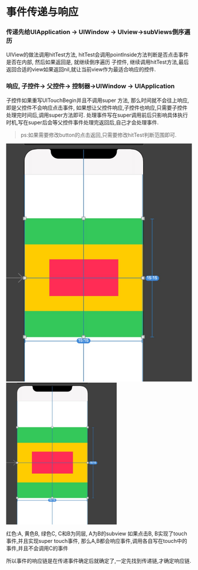 
# 事件传递与响应

### 传递先给UIApplication -> UIWindow -> UIview->subViews倒序遍历

UIView的做法调用hitTest方法, hitTest会调用pointInside方法判断是否点击事件是否在内部, 然后如果返回是, 就继续倒序遍历
子控件, 继续调用hitTest方法,最后返回合适的view如果返回nil,就让当前view作为最适合响应的控件.

### 响应, 子控件-> 父控件-> 控制器->UIWindow -> UIApplication

子控件如果重写UITouchBegin并且不调用super 方法, 那么时间就不会往上响应, 即是父控件不会响应点击事件, 如果想让父控件响应,子控件也响应,只需要子控件处理完时间后,调用super方法即可.
处理事件写在super调用前后只影响具体执行时机,写在super后会等父控件事件处理完返回后,自己才会处理事件.
> ps:如果需要修改button的点击返回,只需要修改hitTest判断范围即可.

![click.png](https://github.com/luoganzhi/WorkBook/blob/master/iOS/image/click.png "click")
<img src="https://github.com/luoganzhi/WorkBook/blob/master/iOS/image/click.png" width = "300"  alt="example" align=center />

红色:A, 黄色B, 绿色C, C和B为同层, A为B的subview
如果点击B, B实现了touch事件,并且实现super touch事件, 那么A,B都会响应事件,调用各自写在touch中的事件,并且不会调用C的事件

所以事件的响应链是在传递事件确定后就确定了,一定先找到传递链,才确定响应链.
